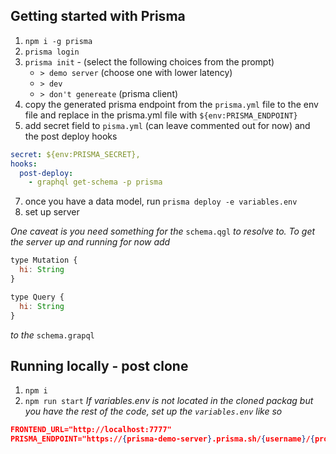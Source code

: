 ## Getting started with Prisma
1. `npm i -g prisma`
2. `prisma login`
3. `prisma init` - (select the following choices from the prompt)
   - `> demo server` (choose one with lower latency)
   - `> dev`
   - `> don't genereate` (prisma client)
4. copy the generated prisma endpoint from the `prisma.yml` file to the env file and replace in the prisma.yml file with `${env:PRISMA_ENDPOINT}`
5. add secret field to `pisma.yml` (can leave commented out for now) and the post deploy hooks
```yml
secret: ${env:PRISMA_SECRET},
hooks:
  post-deploy:
    - graphql get-schema -p prisma
```
7. once you have a data model, run `prisma deploy -e variables.env`
8. set up server

_One caveat is you need something for the_ `schema.qgl` _to resolve to. To get the server up and running for now add_
```js
type Mutation {
  hi: String
}

type Query {
  hi: String
}
```
_to the_ `schema.grapql`

## Running locally - post clone
1. `npm i`
2. `npm run start`
_If variables.env is not located in the cloned packag but you have the rest of the code, set up the `variables.env` like so_
```json
FRONTEND_URL="http://localhost:7777"
PRISMA_ENDPOINT="https://{prisma-demo-server}.prisma.sh/{username}/{project-name}/dev"
```
